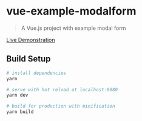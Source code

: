 # vue-example-modalform

> A Vue.js project with example modal form

[Live Demonstration](https://valyakin.github.io/vue-example-modalform)

## Build Setup

``` bash
# install dependencies
yarn

# serve with hot reload at localhost:8080
yarn dev

# build for production with minification
yarn build
```
